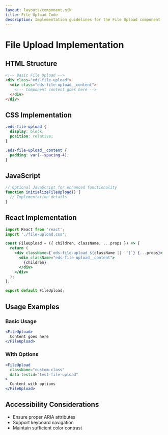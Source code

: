 ```yaml
---
layout: layouts/component.njk
title: File Upload Code
description: Implementation guidelines for the File Upload component
---
```


# File Upload Implementation

## HTML Structure

```html
<!-- Basic File Upload -->
<div class="eds-file-upload">
  <div class="eds-file-upload__content">
    <!-- Component content goes here -->
  </div>
</div>
```

## CSS Implementation

```css
.eds-file-upload {
  display: block;
  position: relative;
}

.eds-file-upload__content {
  padding: var(--spacing-4);
}
```

## JavaScript

```javascript
// Optional JavaScript for enhanced functionality
function initializeFileUpload() {
  // Implementation details
}
```

## React Implementation

```jsx
import React from 'react';
import './file-upload.css';

const FileUpload = ({ children, className, ...props }) => {
  return (
    <div className={`eds-file-upload ${className || ''}`} {...props}>
      <div className="eds-file-upload__content">
        {children}
      </div>
    </div>
  );
};

export default FileUpload;
```

## Usage Examples

### Basic Usage

```jsx
<FileUpload>
  Content goes here
</FileUpload>
```

### With Options

```jsx
<FileUpload 
  className="custom-class"
  data-testid="test-file-upload"
>
  Content with options
</FileUpload>
```

## Accessibility Considerations

- Ensure proper ARIA attributes
- Support keyboard navigation
- Maintain sufficient color contrast
